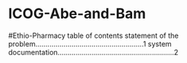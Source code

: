 # ICOG-Abe-and-Bam
#Ethio-Pharmacy
table of contents
statement of the problem......................................................1
system documentation..........................................................2


